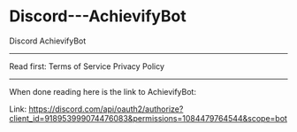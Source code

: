 # Discord---AchievifyBot
Discord AchievifyBot

_______________________
Read first:
Terms of Service
Privacy Policy
_______________________
When done reading here is the link to AchievifyBot:

Link: https://discord.com/api/oauth2/authorize?client_id=918953999074476083&permissions=1084479764544&scope=bot
